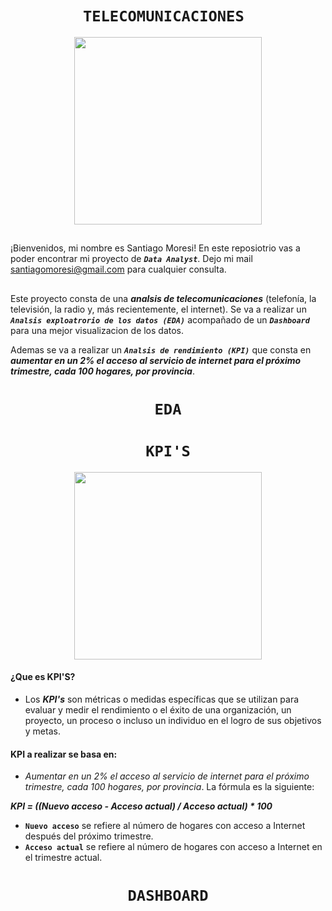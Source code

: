 # <h1 align="center">**`TELECOMUNICACIONES `**</h1>

<p align='center'>
<img src="https://www.poli.edu.co/sites/default/files/que-es-gerencia-de-proyectos-de-telecomunicaciones.jpg"  height=300>
<p>

## 

¡Bienvenidos, mi nombre es Santiago Moresi! 
En este reposiotrio vas a poder encontrar mi proyecto de  ***`Data Analyst`***. Dejo mi mail santiagomoresi@gmail.com para cualquier consulta. 
## 
Este proyecto consta de una ***analsis de telecomunicaciones*** (telefonía, la televisión, la radio y, más recientemente, el internet). Se va a realizar un ***`Analsis exploatrorio de los datos (EDA)`*** acompañado de un ***`Dashboard`*** para una mejor visualizacion de los datos. 

Ademas se va a realizar un ***`Analsis de rendimiento (KPI)`*** que consta en ***aumentar en un 2% el acceso al servicio de internet para el próximo trimestre, cada 100 hogares, por provincia***.

## <h1 align="center">**` EDA `**</h1>



## <h1 align="center">**` KPI'S `**</h1>
<p align='center'>
<img src="https://www.growthforce.com/hs-fs/hubfs/Best%20Labor%20KPIs%20for%20Service%20Businesses.jpeg?width=680&height=411&name=Best%20Labor%20KPIs%20for%20Service%20Businesses.jpeg"  height=300>
<p>

#### ¿Que es KPI'S?
 - Los ***KPI's*** son métricas o medidas específicas que se utilizan para evaluar y medir el rendimiento o el éxito de una organización, un proyecto, un proceso o incluso un individuo en el logro de sus objetivos y metas.

#### KPI a realizar se basa en: 
 - *Aumentar en un 2% el acceso al servicio de internet para el próximo trimestre, cada 100 hogares, por provincia*.
La fórmula es la siguiente:

 ***KPI = ((Nuevo acceso - Acceso actual) / Acceso actual) * 100***

- **`Nuevo acceso`** se refiere al número de hogares con acceso a Internet después del próximo trimestre.
- **`Acceso actual`** se refiere al número de hogares con acceso a Internet en el trimestre actual.

##  <h1 align="center">**` DASHBOARD `**</h1>


##